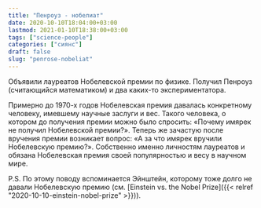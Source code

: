 ```yaml
---
title: "Пенроуз - нобелиат"
date: 2020-10-10T18:04:00+03:00
lastmod: 2021-01-10T18:38:00+03:00
tags: ["science-people"]
categories: ["сиянс"]
draft: false
slug: "penrose-nobeliat"
---
```


Объявили лауреатов Нобелевской премии по физике. Получил Пенроуз
(считающийся математиком) и два каких-то экспериментатора.

<!--more-->

Примерно до 1970-х годов Нобелевская премия давалась конкретному
человеку, имевшему научные заслуги и вес. Такого человека, о котором
до получения премии можно было спросить: «Почему имярек не получил
Нобелевской премии?». Теперь же зачастую после вручения премии
возникает вопрос: «А за что имярек вручили Нобелевскую премию?».
Собственно именно личностям лауреатов и обязана Нобелевская премия
своей популярностью и весу в научном мире.

P.S. По этому поводу вспоминается Эйнштейн, которому тоже долго не давали Нобелевскую премию (см. [Einstein vs. the Nobel Prize]({{< relref "2020-10-10-einstein-nobel-prize" >}})).
